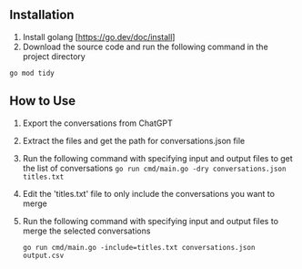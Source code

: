 
## Installation
1. Install golang [https://go.dev/doc/install]
2. Download the source code and run the following command in the project directory

`
go mod tidy 
`

## How to Use
1. Export the conversations from ChatGPT
2. Extract the files and get the path for conversations.json file
3. Run the following command with specifying input and output files to get the list of conversations
    `
    go run cmd/main.go -dry conversations.json titles.txt
    `
4. Edit the 'titles.txt' file to only include the conversations you want to merge
5. Run the following command with specifying input and output files to merge the selected conversations

    `
    go run cmd/main.go -include=titles.txt conversations.json output.csv
    `